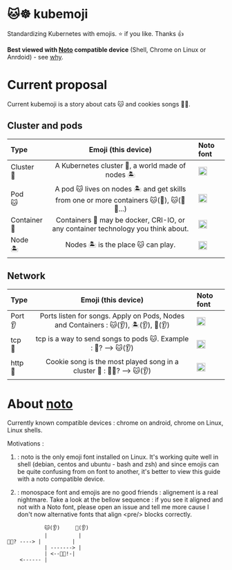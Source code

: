 # 🐱☸ kubemoji

Standardizing Kubernetes with emojis. ⭐ if you like. Thanks 👍 

**Best viewed with [Noto](https://github.com/googlefonts/noto-emoji) compatible device** (Shell, Chrome on Linux or Anrdoid) - see [why](#why-noto). 


# Current proposal

Current kubemoji is a story about cats 🐱 and cookies songs 🍪🎵.

## Cluster and pods

| Type       | Emoji (this device) | Noto font |
| :--------- | :-----------------: | :-------- |
| Cluster<br/>🌌 | A Kubernetes cluster 🌌, a world made of nodes 🏝|  <img src="https://noto-website-2.storage.googleapis.com/emoji/emoji_u1f30c.png" alt="drawing" width="20" height="20"/> | 
| Pod<br/>🐱 |  A pod 🐱 lives on nodes 🏝 and get skills from one or more containers 🐱(🧠), 🐱(🧠🧠...)  | <img src="https://noto-website-2.storage.googleapis.com/emoji/emoji_u1f431.png" alt="drawing" width="20" height="20"/>  |
| Container<br/>🧠 | Containers 🧠 may be docker, CRI-IO, or any container technology you think about. | <img src="https://noto-website-2.storage.googleapis.com/emoji/emoji_u1f9e0.png" alt="drawing" width="20" height="20"/> | 
| Node<br/>🏝 | Nodes 🏝 is the place 🐱 can play. | <img src="https://noto-website-2.storage.googleapis.com/emoji/emoji_u1f3dd.png" alt="drawing" width="20" height="20"/> |  


## Network 

| Type       | Emoji (this device) | Noto font |
| :--------- | :-----------------: | :-------- |
| Port<br/>👂 | Ports listen for songs. Apply on Pods, Nodes and Containers : 🐱(👂), 🏝(👂), 🧠(👂) | <img src="https://noto-website-2.storage.googleapis.com/emoji/emoji_u1f442.png" alt="drawing" width="20" height="20"/>
| tcp <br/>🎵 | tcp is a way to send songs to pods 🐱. Example : 🎵? --> 🐱(👂) | <img src="https://noto-website-2.storage.googleapis.com/emoji/emoji_u1f3b5.png" alt="drawing" width="20" height="20"/> | 
| http <br/> 🍪 | Cookie song is the most played song in a cluster 🌌 : 🍪🎵? --> 🐱(👂) | <img src="https://noto-website-2.storage.googleapis.com/emoji/emoji_u1f36a.png" alt="drawing" width="20" height="20"/> |    


# About [noto](https://github.com/googlefonts/noto-emoji) 

Currently known compatible devices : chrome on android, chrome on Linux, Linux shells.

Motivations : 
1. : noto is the only emoji font installed on Linux. It's working quite well in shell (debian, centos and ubuntu - bash and zsh) and since emojis can be quite confusing from on font to another, it's better to view this guide with a noto compatible device.

2. : monospace font and emojis are no good friends : alignement is a real nightmare. Take a look at the bellow sequence : if you see it aligned and not with a Noto font, please open an issue and tell me more cause I don't now alternative fonts that align \<pre/> blocks correctly. 
```
            🐱(👂)     🧠(👂)
            |          |
🍪🎵? ----> |          |
            | -------> |   
            | <--🍪🎵!-|
    <------ | 
```
